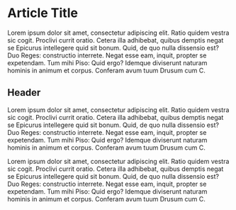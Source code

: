 # Article Title

Lorem ipsum dolor sit amet, consectetur adipiscing elit. Ratio quidem vestra sic cogit. Proclivi currit oratio. Cetera illa adhibebat, quibus demptis negat se Epicurus intellegere quid sit bonum. Quid, de quo nulla dissensio est? Duo Reges: constructio interrete. Negat esse eam, inquit, propter se expetendam. Tum mihi Piso: Quid ergo? Idemque diviserunt naturam hominis in animum et corpus. Conferam avum tuum Drusum cum C.

## Header

Lorem ipsum dolor sit amet, consectetur adipiscing elit. Ratio quidem vestra sic cogit. Proclivi currit oratio. Cetera illa adhibebat, quibus demptis negat se Epicurus intellegere quid sit bonum. Quid, de quo nulla dissensio est? Duo Reges: constructio interrete. Negat esse eam, inquit, propter se expetendam. Tum mihi Piso: Quid ergo? Idemque diviserunt naturam hominis in animum et corpus. Conferam avum tuum Drusum cum C.

Lorem ipsum dolor sit amet, consectetur adipiscing elit. Ratio quidem vestra sic cogit. Proclivi currit oratio. Cetera illa adhibebat, quibus demptis negat se Epicurus intellegere quid sit bonum. Quid, de quo nulla dissensio est? Duo Reges: constructio interrete. Negat esse eam, inquit, propter se expetendam. Tum mihi Piso: Quid ergo? Idemque diviserunt naturam hominis in animum et corpus. Conferam avum tuum Drusum cum C.
